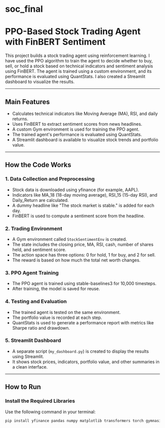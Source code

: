 # soc_final
# PPO-Based Stock Trading Agent with FinBERT Sentiment

This project builds a stock trading agent using reinforcement learning. I have used the PPO algorithm to train the agent to decide whether to buy, sell, or hold a stock based on technical indicators and sentiment analysis using FinBERT. The agent is trained using a custom environment, and its performance is evaluated using QuantStats. I also created a Streamlit dashboard to visualize the results.

---

## Main Features

- Calculates technical indicators like Moving Average (MA), RSI, and daily returns.
- Uses FinBERT to extract sentiment scores from news headlines.
- A custom Gym environment is used for training the PPO agent.
- The trained agent's performance is evaluated using QuantStats.
- A Streamlit dashboard is available to visualize stock trends and portfolio value.

---

## How the Code Works

### 1. Data Collection and Preprocessing

- Stock data is downloaded using yfinance (for example, AAPL).
- Indicators like MA_18 (18-day moving average), RSI_15 (15-day RSI), and Daily_Return are calculated.
- A dummy headline like "The stock market is stable." is added for each day.
- FinBERT is used to compute a sentiment score from the headline.

### 2. Trading Environment

- A Gym environment called `StockSentimentEnv` is created.
- The state includes the closing price, MA, RSI, cash, number of shares held, and sentiment score.
- The action space has three options: 0 for hold, 1 for buy, and 2 for sell.
- The reward is based on how much the total net worth changes.

### 3. PPO Agent Training

- The PPO agent is trained using stable-baselines3 for 10,000 timesteps.
- After training, the model is saved for reuse.

### 4. Testing and Evaluation

- The trained agent is tested on the same environment.
- The portfolio value is recorded at each step.
- QuantStats is used to generate a performance report with metrics like Sharpe ratio and drawdown.

### 5. Streamlit Dashboard

- A separate script (`my_dashboard.py`) is created to display the results using Streamlit.
- It shows stock prices, indicators, portfolio value, and other summaries in a clean interface.

---

## How to Run

### Install the Required Libraries

Use the following command in your terminal:

```bash
pip install yfinance pandas numpy matplotlib transformers torch gymnasium stable-baselines3 quantstats streamlit
